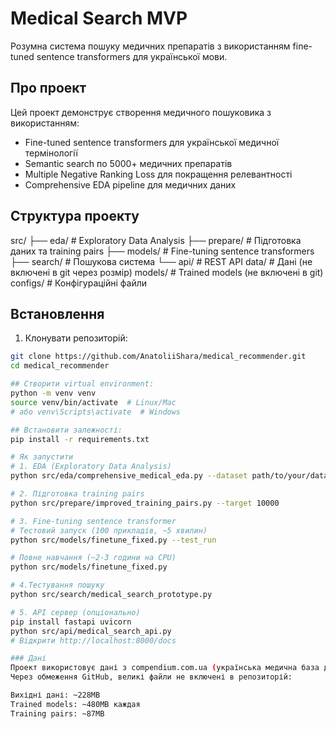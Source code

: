 # Medical Search MVP

Розумна система пошуку медичних препаратів з використанням fine-tuned sentence transformers для української мови.

## Про проект

Цей проект демонструє створення медичного пошуковика з використанням:
- Fine-tuned sentence transformers для української медичної термінології
- Semantic search по 5000+ медичних препаратів
- Multiple Negative Ranking Loss для покращення релевантності
- Comprehensive EDA pipeline для медичних даних

## Структура проекту
src/
├── eda/              # Exploratory Data Analysis
├── prepare/          # Підготовка даних та training pairs
├── models/           # Fine-tuning sentence transformers
├── search/           # Пошукова система
└── api/              # REST API
data/                 # Дані (не включені в git через розмір)
models/               # Trained models (не включені в git)
configs/              # Конфігураційні файли

## Встановлення

1. Клонувати репозиторій:
```bash
git clone https://github.com/AnatoliiShara/medical_recommender.git
cd medical_recommender

## Створити virtual environment:
python -m venv venv
source venv/bin/activate  # Linux/Mac
# або venv\Scripts\activate  # Windows

## Встановити залежності:
pip install -r requirements.txt

# Як запустити
# 1. EDA (Exploratory Data Analysis)
python src/eda/comprehensive_medical_eda.py --dataset path/to/your/data.parquet

# 2. Підготовка training pairs
python src/prepare/improved_training_pairs.py --target 10000

# 3. Fine-tuning sentence transformer
# Тестовий запуск (100 прикладів, ~5 хвилин)
python src/models/finetune_fixed.py --test_run

# Повне навчання (~2-3 години на CPU)
python src/models/finetune_fixed.py

# 4.Тестування пошуку
python src/search/medical_search_prototype.py

# 5. API сервер (опціонально)
pip install fastapi uvicorn
python src/api/medical_search_api.py
# Відкрити http://localhost:8000/docs

### Дані
Проект використовує дані з compendium.com.ua (українська медична база даних).
Через обмеження GitHub, великі файли не включені в репозиторій:

Вихідні дані: ~228MB
Trained models: ~480MB каждая
Training pairs: ~87MB
